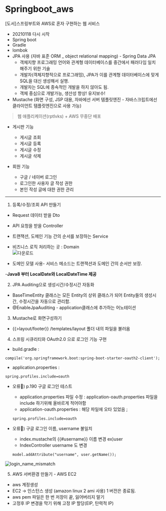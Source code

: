 # Springboot_aws
[도서]스프링부트와 AWS로 혼자 구현하는 웹 서비스

- 20210118 다시 시작 
- Spring boot
- Gradle
- lombok
- JPA 사용 (자바 표준 ORM _ object relational mapping) - Spring Data JPA
  - 객체지향 프로그래밍 언어와 관계형 데이터베이스를 중간에서 패러다임 일치 해주기 위한 기술 
  - 개발자(객체지향적으로 프로그래밍), JPA가 이를 관계형 데이터베이스에 맞게 SQL을 대신 생성해서 실행.
  - 개발자는 SQL에 종속적인 개발을 하지 않아도 됨. 
  - 객체 중심으로 개발가능, 생산성 향상! 유지보수!
 - Mustache (화면 구성, JSP 대용, 자바에선 서버 템플릿엔진 - 자바스크립트에선 클라이언트 템플릿엔진으로 사용 가능)
  
  
  
 > 웹 애플리케이션(rptlvks) + AWS 무중단 배포 
 - 게시판 기능 
   - 게시글 조회
   - 게시글 등록
   - 게시글 수정
   - 게시글 삭제
   
 - 회원 기능 
   - 구글 / 네이버 로그인
   - 로그인한 사용자 글 작성 권한
   - 본인 작성 글에 대한 권한 관리


---
1) 등록/수정/조회 API 만들기
- Request 데이터 받을 Dto
- API 요청을 받을 Controller
- 트랜잭션, 도메인 기능 간의 순서를 보장하는 Service

- 비즈니스 로직 처리하는 곳 : Domain <br>
![다운로드](https://user-images.githubusercontent.com/48319693/105595433-c5ed9b80-5dd6-11eb-8bb3-eff7c480ab71.png)
    
- 도메인 모델 사용- 서비스 메소드는 트랜잭션과 도메인 간의 순서만 보장.

-<b>Java8 부터 LocalDate와 LocalDateTime 제공</b>


2) JPA Auditing으로 생성시간/수정시간 자동화
- BaseTimeEntity 클래스는 모든 Entity의 상위 클래스가 되어 Entity들의 생성시간, 수정시간을 자동으로 관리함.
- @EnableJpaAuditing - application클래스에 추가하는 어노테이션 


3) Mustache로 화면구성하기 
- {{>layout/footer}} /templates/layout 폴더 내의 파일을 불러옴 


4) 스프링 시큐리티와 OAuth2.0 으로 로그인 기능 구현 
- build.gradle : 
~~~
compile('org.springframework.boot:spring-boot-starter-oauth2-client');
~~~
- application.properties :
~~~
spring.profiles.include=oauth
~~~

- 오류📌) p.190 구글 로그인 테스트 
  - application.properties 파일 수정 : application-oauth.properties 파일을 include 하기위해 올바르게 적어야함
  - application-oauth.properties : 해당 파일에 오타 있었음 ;

  ~~~
  spring.profiles.include=oauth
  ~~~
   

- 오류📌) 구글 로그인 이름, username 불일치
  - index.mustache의 {{#username}} 이름 변경 ex)user 
  - IndexController username 도 변경 
  ~~~
  model.addAttribute("username", user.getName());
  ~~~

![login_name_mismatch](https://user-images.githubusercontent.com/48319693/106185415-279e7300-61e6-11eb-9292-ad54bcda906c.jpg)




5) AWS 서버환경 만들기 - AWS EC2
  - aws 계정생성
  - EC2 -> 인스턴스 생성 (amazon linux 2 ami 사용) 1 버전은 종료됨.
  - aws pem 파일은 한 번 저장이 끝, 잃어버리지 말기 
  - 고정후 IP 변경을 막기 위해 고정 IP 할당(EIP, 탄력적 IP)
  
